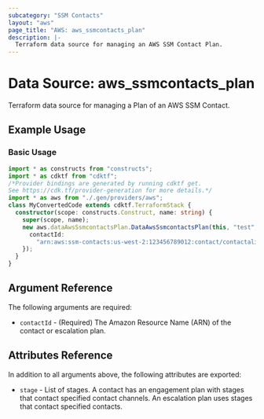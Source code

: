 ```yaml
---
subcategory: "SSM Contacts"
layout: "aws"
page_title: "AWS: aws_ssmcontacts_plan"
description: |-
  Terraform data source for managing an AWS SSM Contact Plan.
---
```


# Data Source: aws_ssmcontacts_plan

Terraform data source for managing a Plan of an AWS SSM Contact.

## Example Usage

### Basic Usage

```typescript
import * as constructs from "constructs";
import * as cdktf from "cdktf";
/*Provider bindings are generated by running cdktf get.
See https://cdk.tf/provider-generation for more details.*/
import * as aws from "./.gen/providers/aws";
class MyConvertedCode extends cdktf.TerraformStack {
  constructor(scope: constructs.Construct, name: string) {
    super(scope, name);
    new aws.dataAwsSsmcontactsPlan.DataAwsSsmcontactsPlan(this, "test", {
      contactId:
        "arn:aws:ssm-contacts:us-west-2:123456789012:contact/contactalias",
    });
  }
}

```

## Argument Reference

The following arguments are required:

* `contactId` - (Required) The Amazon Resource Name (ARN) of the contact or escalation plan.

## Attributes Reference

In addition to all arguments above, the following attributes are exported:

* `stage` - List of stages. A contact has an engagement plan with stages that contact specified contact channels. An escalation plan uses stages that contact specified contacts.

<!-- cache-key: cdktf-0.17.0-pre.15 input-127c7467629965bef5751c68a7f27cb69bc2e1a5472ed6ace0ba4fb547038132 -->